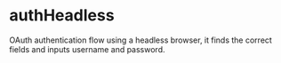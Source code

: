 # authHeadless

OAuth authentication flow using a headless browser, it finds the correct fields and inputs username and password. 

